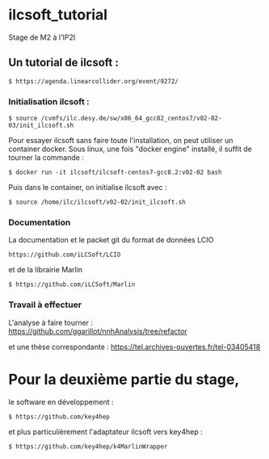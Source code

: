 # ilcsoft_tutorial
Stage de M2 à l'IP2I

## Un tutorial de ilcsoft :
```
$ https://agenda.linearcollider.org/event/9272/
```

### Initialisation ilcsoft :
```
$ source /cvmfs/ilc.desy.de/sw/x86_64_gcc82_centos7/v02-02-03/init_ilcsoft.sh
```

Pour essayer ilcsoft sans faire toute l'installation, on peut utiliser un container docker. 
Sous linux, une fois "docker engine" installé, il suffit de tourner la commande :

```
$ docker run -it ilcsoft/ilcsoft-centos7-gcc8.2:v02-02 bash
```
Puis dans le container, on initialise ilcsoft avec :
```
$ source /home/ilc/ilcsoft/v02-02/init_ilcsoft.sh 
```

### Documentation
La documentation et le packet git du format de données LCIO 
```
https://github.com/iLCSoft/LCIO
```
et de la librairie Marlin
```
$ https://github.com/iLCSoft/Marlin
```

### Travail à effectuer

L'analyse à faire tourner : 
https://github.com/ggarillot/nnhAnalysis/tree/refactor

et une thèse correspondante : 
https://tel.archives-ouvertes.fr/tel-03405418


# Pour la deuxième partie du stage,
le software en développement : 
```
$ https://github.com/key4hep
```
et plus particulièrement l'adaptateur ilcsoft vers key4hep : 
```
$ https://github.com/key4hep/k4MarlinWrapper
```
